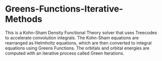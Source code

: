 # Greens-Functions-Iterative-Methods
This is a Kohn-Sham Density Functional Theory solver that uses Treecodes to accelerate convolution integrals.  The Kohn-Sham equations are rearranged as Helmholtz equations, which are then converted to integral equations using Greens Functions.  The orbitals and orbital energies are computed with an iterative process called Green Iterations.  
